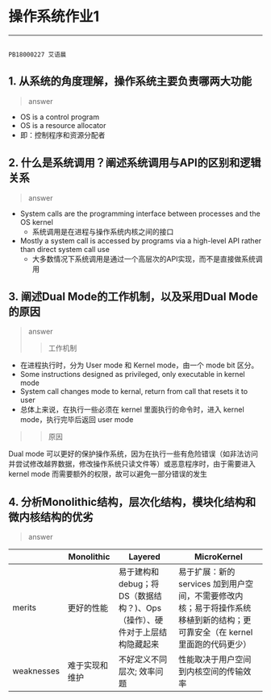 # 操作系统作业1

---
                                                                                      PB18000227 艾语晨
## 1.	从系统的角度理解，操作系统主要负责哪两大功能

> answer

- OS is a control program
- OS is a resource allocator
- 即：控制程序和资源分配者

## 2.	什么是系统调用？阐述系统调用与API的区别和逻辑关系

> answer

- System calls are the programming interface between processes and the OS kernel
  - 系统调用是在进程与操作系统内核之间的接口
- Mostly a system call is accessed by programs via a high-level API rather than direct system call use
  - 大多数情况下系统调用是通过一个高层次的API实现，而不是直接做系统调用
  
## 3.	阐述Dual Mode的工作机制，以及采用Dual Mode的原因

> answer
>> 工作机制

- 在进程执行时，分为 User mode 和 Kernel mode，由一个 mode bit 区分。
- Some instructions designed as privileged, only executable in kernel mode
- System call changes mode to kernal, return from call that resets it to user
- 总体上来说，在执行一些必须在 kernel 里面执行的命令时，进入 kernel mode，执行完毕后返回 user mode
>> 原因

Dual mode 可以更好的保护操作系统，因为在执行一些有危险错误（如非法访问并尝试修改越界数据，修改操作系统只读文件等）或恶意程序时，由于需要进入 kernel mode 而需要额外的权限，故可以避免一部分错误的发生

## 4.	分析Monolithic结构，层次化结构，模块化结构和微内核结构的优劣

> answer

||Monolithic|Layered|MicroKernel|
|-|-|-|-|
|merits|更好的性能|易于建构和 debug；将 DS（数据结构？)、Ops（操作）、硬件对于上层结构隐藏起来|易于扩展：新的 services 加到用户空间，不需要修改内核；易于将操作系统移植到新的结构；更可靠安全（在 kernel 里面跑的代码更少）|
|weaknesses|难于实现和维护|不好定义不同层次; 效率问题|性能取决于用户空间到内核空间的传输效率|
